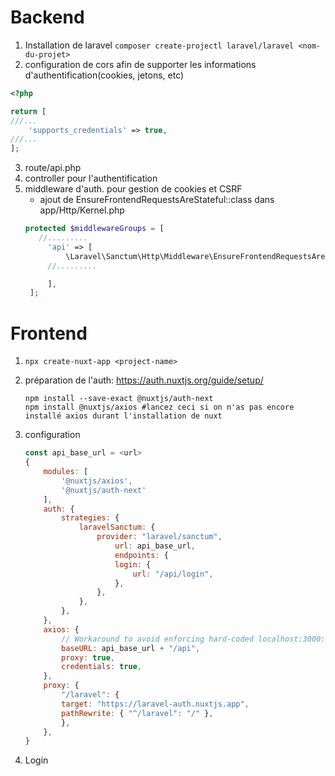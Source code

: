 # Backend
1. Installation de laravel
``composer create-projectl laravel/laravel <nom-du-projet>``
2. configuration de cors afin de supporter les informations d'authentification(cookies, jetons, etc)
```php
<?php

return [
///...
    'supports_credentials' => true,
///...
];
```
3. route/api.php
4. controller pour l'authentification
5. middleware d'auth. pour gestion de cookies et CSRF
   - ajout de EnsureFrontendRequestsAreStateful::class dans app/Http/Kernel.php
   ```php app/Http/Kernel.php
   protected $middlewareGroups = [
      //.........
        'api' => [
            \Laravel\Sanctum\Http\Middleware\EnsureFrontendRequestsAreStateful::class,
        //.........

        ],
    ];
   ```
# Frontend

1. 
    ```console
    npx create-nuxt-app <project-name>
    ```
2. préparation de l'auth: https://auth.nuxtjs.org/guide/setup/
    ```console
    npm install --save-exact @nuxtjs/auth-next
    npm install @nuxtjs/axios #lancez ceci si on n'as pas encore installé axios durant l'installation de nuxt
    ```
3. configuration
    ```javascript nuxt.config.js
    const api_base_url = <url>
    {
        modules: [
            '@nuxtjs/axios',
            '@nuxtjs/auth-next'
        ],
        auth: {
            strategies: {
                laravelSanctum: {
                    provider: "laravel/sanctum",
                        url: api_base_url,
                        endpoints: {
                        login: {
                            url: "/api/login",
                        },
                    },
                },
            },
        },
        axios: {
            // Workaround to avoid enforcing hard-coded localhost:3000: https://github.com/nuxt-community/axios-module/issues/308
            baseURL: api_base_url + "/api",
            proxy: true,
            credentials: true,
        },
        proxy: {
            "/laravel": {
            target: "https://laravel-auth.nuxtjs.app",
            pathRewrite: { "^/laravel": "/" },
            },
        },
    }

    ```
 4. Login